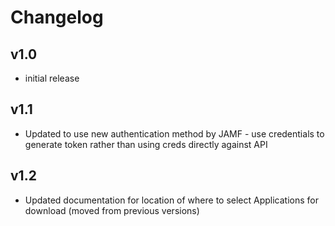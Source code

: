 # Changelog

## v1.0

- initial release

## v1.1

- Updated to use new authentication method by JAMF - use credentials to generate token rather than using creds directly against API

## v1.2

- Updated documentation for location of where to select Applications for download (moved from previous versions)
